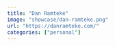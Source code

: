 ```yaml
---
title: "Dan Ramteke"
image: "showcase/dan-ramteke.png"
url: "https://danramteke.com/"
categories: ["personal"]
---
```

